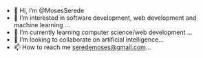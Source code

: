 - 👋 Hi, I’m @MosesSerede
- 👀 I’m interested in software development, web development and machine learning ...
- 🌱 I’m currently learning computer science/web development ...
- 💞️ I’m looking to collaborate on artificial intelligence...
- 📫 How to reach me seredemoses@gmail.com...

<!---
MosesSerede/MosesSerede is a ✨ special ✨ repository because its `README.md` (this file) appears on your GitHub profile.
You can click the Preview link to take a look at your changes.
--->
